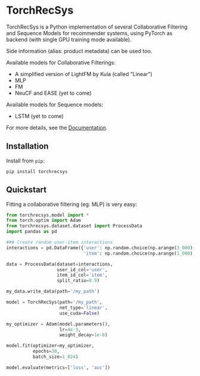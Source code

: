 # TorchRecSys

TorchRecSys is a Python implementation of several Collaborative Filtering and Sequence Models for recommender systems, using PyTorch as backend (with single GPU training mode available).

Side information (alias: product metadata) can be used too. 

Available models for Collaborative Filterings:
* A simplified version of LightFM by Kula (called "Linear")
* MLP
* FM
* NeuCF and EASE (yet to come) 

Available models for Sequence models:
* LSTM (yet to come)

For more details, see the [Documentation]().

## Installation
Install from `pip`:
```
pip install torchrecsys
```


## Quickstart
Fitting a collaborative filtering (eg: MLP) is very easy:
```python
from torchrecsys.model import *
from torch.optim import Adam
from torchrecsys.dataset.dataset import ProcessData
import pandas as pd

### Create random user-item interactions
interactions = pd.DataFrame({'user': np.random.choice(np.arange(3_000), size=100_000),
                             'item': np.random.choice(np.arange(1_000), size=100_000)})

data = ProcessData(dataset=interactions,
                   user_id_col='user',
                   item_id_col='item',
                   split_ratio=0.9)

my_data.write_data(path='/my_path')

model = TorchRecSys(path='/my_path',
                    net_type='linear',
                    use_cuda=False)

my_optimizer = Adam(model.parameters(), 
                    lr=4e-3,
                    weight_decay=1e-8)

model.fit(optimizer=my_optimizer, 
          epochs=30,
          batch_size=1_024)

model.evaluate(metrics=['loss', 'auc'])          
```